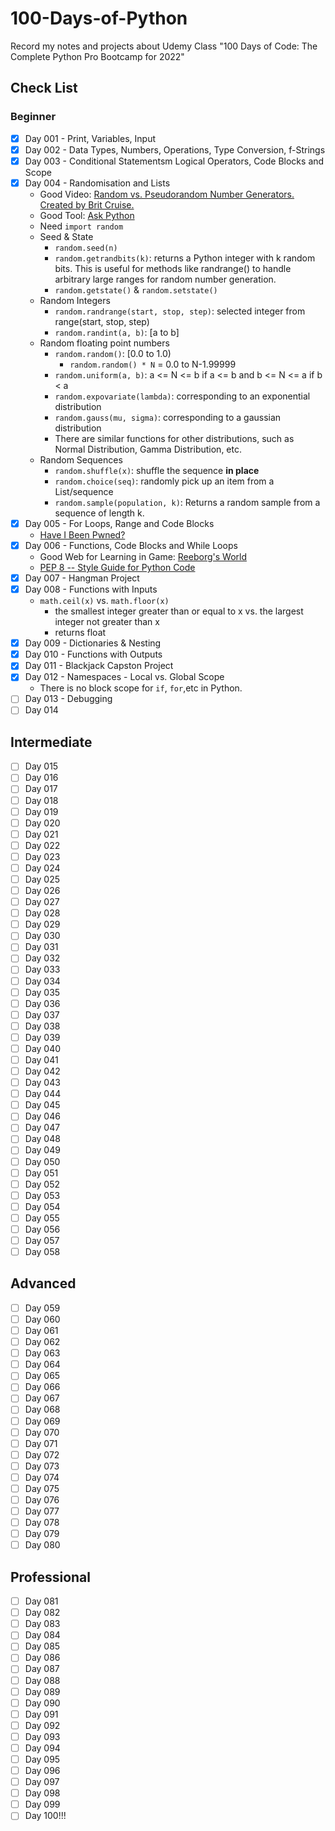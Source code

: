 # 100-Days-of-Python
Record my notes and projects about Udemy Class "100 Days of Code: The Complete Python Pro Bootcamp for 2022"

## Check List
### Beginner
- [x] Day 001 - Print, Variables, Input
- [x] Day 002 - Data Types, Numbers, Operations, Type Conversion, f-Strings
- [x] Day 003 - Conditional Statementsm Logical Operators, Code Blocks and Scope
- [x] Day 004 - Randomisation and Lists
    - Good Video: [Random vs. Pseudorandom Number Generators. Created by Brit Cruise.](https://www.khanacademy.org/computing/computer-science/cryptography/crypt/v/random-vs-pseudorandom-number-generators)
    - Good Tool: [Ask Python](https://www.askpython.com/)
    - Need `import random`
    - Seed & State
        - `random.seed(n)`
        - `random.getrandbits(k)`: returns a Python integer with k random bits. This is useful for methods like randrange() to handle arbitrary large ranges for random number generation.
        - `random.getstate()` & `random.setstate()`
    - Random Integers
        - `random.randrange(start, stop, step)`: selected integer from range(start, stop, step)
        - `random.randint(a, b)`: [a to b]
    - Random floating point numbers
        - `random.random()`: [0.0 to 1.0)
            - `random.random() * N` = 0.0 to N-1.99999
        - `random.uniform(a, b)`: a <= N <= b if a <= b and b <= N <= a if b < a
        - `random.expovariate(lambda)`: corresponding to an exponential distribution
        - `random.gauss(mu, sigma)`: corresponding to a gaussian distribution
        - There are similar functions for other distributions, such as Normal Distribution, Gamma Distribution, etc.
    - Random Sequences
        - `random.shuffle(x)`:  shuffle the sequence **in place**
        - `random.choice(seq)`: randomly pick up an item from a List/sequence
        - `random.sample(population, k)`: Returns a random sample from a sequence of length k.
- [x] Day 005 - For Loops, Range and Code Blocks
    - [Have I Been Pwned?](https://haveibeenpwned.com/)
- [x] Day 006 - Functions, Code Blocks and While Loops
    - Good Web for Learning in Game: [Reeborg's World](https://reeborg.ca/reeborg.html?lang=en&mode=python&menu=worlds%2Fmenus%2Freeborg_intro_en.json&name=Alone&url=worlds%2Ftutorial_en%2Falone.json)
    - [PEP 8 -- Style Guide for Python Code](https://www.python.org/dev/peps/pep-0008/)
- [x] Day 007 - Hangman Project
- [x] Day 008 - Functions with Inputs
    - `math.ceil(x)` vs. `math.floor(x)`
        - the smallest integer greater than or equal to x vs. the largest integer not greater than x
        - returns float
- [x] Day 009 - Dictionaries & Nesting
- [x] Day 010 - Functions with Outputs
- [x] Day 011 - Blackjack Capston Project
- [x] Day 012 - Namespaces - Local vs. Global Scope
    - There is no block scope for `if`, `for`,etc in Python.
- [ ] Day 013 - Debugging
- [ ] Day 014
## Intermediate
- [ ] Day 015
- [ ] Day 016
- [ ] Day 017
- [ ] Day 018
- [ ] Day 019
- [ ] Day 020
- [ ] Day 021
- [ ] Day 022
- [ ] Day 023
- [ ] Day 024
- [ ] Day 025
- [ ] Day 026
- [ ] Day 027
- [ ] Day 028
- [ ] Day 029
- [ ] Day 030
- [ ] Day 031
- [ ] Day 032
- [ ] Day 033
- [ ] Day 034
- [ ] Day 035
- [ ] Day 036
- [ ] Day 037
- [ ] Day 038
- [ ] Day 039
- [ ] Day 040
- [ ] Day 041
- [ ] Day 042
- [ ] Day 043
- [ ] Day 044
- [ ] Day 045
- [ ] Day 046
- [ ] Day 047
- [ ] Day 048
- [ ] Day 049
- [ ] Day 050
- [ ] Day 051
- [ ] Day 052
- [ ] Day 053
- [ ] Day 054
- [ ] Day 055
- [ ] Day 056
- [ ] Day 057
- [ ] Day 058
## Advanced
- [ ] Day 059
- [ ] Day 060
- [ ] Day 061
- [ ] Day 062
- [ ] Day 063
- [ ] Day 064
- [ ] Day 065
- [ ] Day 066
- [ ] Day 067
- [ ] Day 068
- [ ] Day 069
- [ ] Day 070
- [ ] Day 071
- [ ] Day 072
- [ ] Day 073
- [ ] Day 074
- [ ] Day 075
- [ ] Day 076
- [ ] Day 077
- [ ] Day 078
- [ ] Day 079
- [ ] Day 080
## Professional
- [ ] Day 081
- [ ] Day 082
- [ ] Day 083
- [ ] Day 084
- [ ] Day 085
- [ ] Day 086
- [ ] Day 087
- [ ] Day 088
- [ ] Day 089
- [ ] Day 090
- [ ] Day 091
- [ ] Day 092
- [ ] Day 093
- [ ] Day 094
- [ ] Day 095
- [ ] Day 096
- [ ] Day 097
- [ ] Day 098
- [ ] Day 099
- [ ] Day 100!!!
